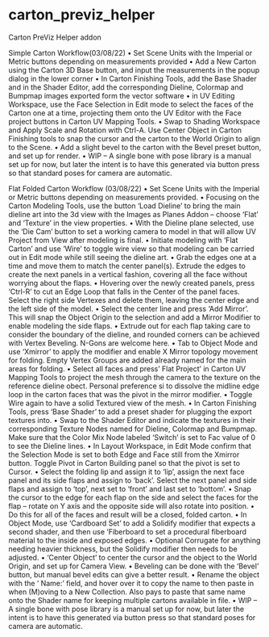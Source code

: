 # carton_previz_helper
Carton PreViz Helper addon

Simple Carton Workflow(03/08/22)
    • Set Scene Units with the Imperial or Metric buttons depending on measurements provided
    • Add a New Carton using the Carton 3D Base button, and input the measurements in the popup dialog in the lower corner
    • In Carton Finishing Tools, add the Base Shader and in the Shader Editor, add the corresponding Dieline, Colormap and Bumpmap images exported form the vector software
    • in UV Editing Workspace, use the Face Selection in Edit mode to select the faces of the Carton one at a time, projecting them onto the UV Editor with the Face project buttons in Carton UV Mapping Tools.
    • Swap to Shading Workspace and Apply Scale and Rotation with Ctrl-A. Use Center Object in Carton Finishing tools  to snap the cursor and the carton to the World Origin to align to the Scene.
    • Add a slight bevel to the carton with the Bevel preset button, and set up for render. 
    • WIP – A single bone with pose library is a manual set up for now, but later the intent is to have this generated via button press so that standard poses for camera are automatic.

Flat Folded Carton Workflow (03/08/22)
    • Set Scene Units with the Imperial or Metric buttons depending on measurements provided.
    • Focusing on the Carton Modeling Tools, use the button ‘Load Dieline’ to bring the main dieline art into the 3d view with the Images as Planes Addon – choose ‘Flat’ and ‘Texture’ in the view properties.
    • With the Dieline plane selected, use the ‘Die Cam’ button to set a working camera to model in that will allow UV Project from View after modeling is final.
    • Initiate modeling with ‘Flat Carton’ and use ‘Wire’ to toggle wire view so that modeling can be carried out in Edit mode while still seeing the dieline art.
    • Grab the edges one at a time and move them to match the center panel(s). Extrude the edges to create the next panels in a vertical fashion, covering all the face without worrying about the flaps.
    • Hovering over the newly created panels, press ‘Ctrl-R’ to cut an Edge Loop that falls in the Center of the panel faces. Select the right side Vertexes and delete them, leaving the center edge and the left side of the model.
    • Select the center line and press ‘Add Mirror’. This will snap the Object Origin to the selection and add a Mirror Modifier to enable modeling the side flaps. 
    • Extrude out for each flap taking care to consider the boundary of the dieline, and rounded corners can be achieved with Vertex Beveling. N-Gons are welcome here.
    • Tab to Object Mode and use ‘Xmirror’ to apply the modifier and enable X Mirror topology movement for folding. Empty Vertex Groups are added already named for the main areas for folding. 
    • Select all faces and press’ Flat Project’ in Carton UV Mapping Tools to project the mesh through the camera to the texture on the reference dieline obect. Personal preference si to dissolve the midline edge loop in the carton faces that was the pivot in the mirror modifier.
    • Toggle Wire again to have a solid Textured view of the mesh.
    • In Carton Finishing Tools, press ‘Base Shader’ to add a preset shader for plugging the export textures into.
    • Swap to the Shader Editor and indicate the textures in their corresponding Texture Nodes named for Dieline, Colormap and Bumpmap. Make sure that the Color Mix Node labeled ‘Switch’ is set to Fac value of 0 to see the Dieline lines.
    • In Layout Workspace, in Edit Mode confirm that the Selection Mode is set to both Edge and Face still from the Xmirror button. Toggle Pivot in Carton Building panel so that the pivot is set to Cursor.
    • Select the folding lip and assign it to ‘lip’, assign the next face panel and its side flaps and assign to ‘back’. Select the next panel and side flaps and assign to ‘top’, next set to ‘front’ and last set to ‘bottom’.
    • Snap the cursor to the edge for each flap on the side and select the faces for the flap – rotate on Y axis and the opposite side will also rotate into position.
    • Do this for all of the faces and result will be a closed, folded carton.
    • In Object Mode, use ‘Cardboard Set’ to add a Solidify modifier that expects a second shader, and then use ‘Fiberboard to set a procedural fiberboard material to the inside and exposed edges.
    • Optional Corrugate for anything needing heavier thickness, but the Solidify modifier then needs to be adjusted.
    • ‘Center Object’ to center the cursor and the object to the World Origin, and set up for Camera View. 
    • Beveling can be done with the ‘Bevel’ button, but manual bevel edits can give a better result.
    • Rename the object with the ‘ Name:’ field, and hover over it to copy the name to then paste in when (M)oving to a New Collection. Also pays to paste that same name onto the Shader name for keeping multiple cartons available in file.
    • WIP – A single bone with pose library is a manual set up for now, but later the intent is to have this generated via button press so that standard poses for camera are automatic.


